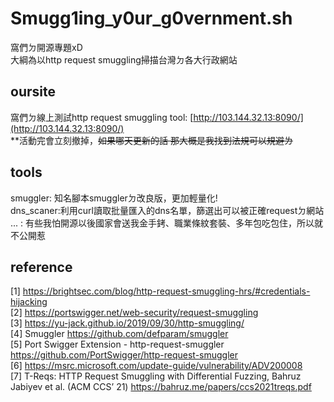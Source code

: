 # Smugg1ing_y0ur_g0vernment.sh
窩們ㄉ開源專題xD<br>
大綱為以http request smuggling掃描台灣ㄉ各大行政網站 
## oursite
窩們ㄉ線上測試http request smuggling tool: [http://103.144.32.13:8090/](http://103.144.32.13:8090/)<br>
**活動完會立刻撤掉，~~如果哪天更新的話 那大概是我找到法規可以規避ㄌ~~
## tools
smuggler: 知名腳本smugglerㄉ改良版，更加輕量化!<br>
dns_scaner:利用curl讀取批量匯入的dns名單，篩選出可以被正確requestㄉ網站<br>
... : 有些我怕開源以後國家會送我金手銬、職業條紋套裝、多年包吃包住，所以就不公開惹 
## reference
[1] https://brightsec.com/blog/http-request-smuggling-hrs/#credentials-hijacking<br>
[2] https://portswigger.net/web-security/request-smuggling<br>
[3] https://yu-jack.github.io/2019/09/30/http-smuggling/<br>
[4] Smuggler https://github.com/defparam/smuggler<br>
[5] Port Swigger Extension - http-request-smuggler https://github.com/PortSwigger/http-request-smuggler<br>
[6] https://msrc.microsoft.com/update-guide/vulnerability/ADV200008<br>
[7] T-Reqs: HTTP Request Smuggling with Differential Fuzzing, Bahruz Jabiyev et al. (ACM CCS’ 21) https://bahruz.me/papers/ccs2021treqs.pdf<br>
 
 
